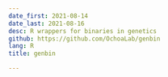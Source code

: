 ```yaml
---
date_first: 2021-08-14
date_last: 2021-08-16
desc: R wrappers for binaries in genetics
github: https://github.com/OchoaLab/genbin
lang: R
title: genbin

---
```

